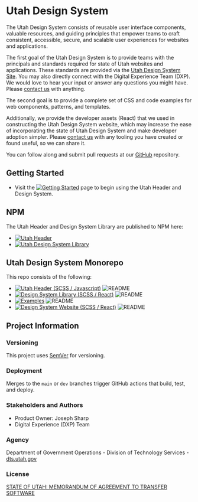 # Utah Design System
The Utah Design System consists of reusable user interface components, valuable resources, and guiding principles that empower teams to craft consistent, accessible, secure, and scalable user experiences for websites and applications.

The first goal of the Utah Design System is to provide teams with the principals and standards required for state of Utah websites and applications.
These standards are provided via the [Utah Design System Site](https://designsystem.utah.gov). You may also directly connect with the
Digital Experience Team (DXP). We would love to hear your input or answer any questions you might have.
Please [contact us](https://designsystem.utah.gov/resources/gettingStarted) with anything.

The second goal is to provide a complete set of CSS and code examples for web components, patterns, and templates.

Additionally, we provide the developer assets (React) that we used in constructing the Utah Design System website,
which may increase the ease of incorporating the state of Utah Design System and make developer
adoption simpler. Please [contact us](https://designsystem.utah.gov/resources/gettingStarted) with any
tooling you have created or found useful, so we can share it.

You can follow along and submit pull requests at our [GitHub](https://github.com/utahdts/utah-design-system) repository.

## Getting Started

- Visit the [![Getting Started](https://img.shields.io/badge/Getting%20Started-blue)](https://designsystem.utah.gov/resources/gettingStarted) page to begin using the Utah Header and Design System.

## NPM

The Utah Header and Design System Library are published to NPM here:
- [![Utah Header](https://img.shields.io/badge/NPM-Utah_Header-blue)](https://www.npmjs.com/package/%40utahdts/utah-design-system-header)
- [![Utah Design System Library](https://img.shields.io/badge/NPM-Utah_Design_System_Library-blue)](https://www.npmjs.com/package/%40utahdts/utah-design-system)

## Utah Design System Monorepo

This repo consists of the following:
- [![Utah Header (SCSS / Javascript)](https://img.shields.io/badge/GitHub-Utah_Header-blue?logo=github)](https://github.com/utahdts/utah-design-system/tree/main/%40utahdts/utah-design-system-header) ![README](https://img.shields.io/badge/README-gray)
- [![Design System Library (SCSS / React)](https://img.shields.io/badge/GitHub-Design_System_Library-blue?logo=github)](https://github.com/utahdts/utah-design-system/tree/main/%40utahdts/utah-design-system) ![README](https://img.shields.io/badge/README-gray)
- [![Examples](https://img.shields.io/badge/GitHub-Examples-blue?logo=github)](https://github.com/utahdts/utah-design-system/tree/main/examples) ![README](https://img.shields.io/badge/README-gray)
- [![Design System Website (SCSS / React)](https://img.shields.io/badge/GitHub-Design_System_Website-blue?logo=github)](https://github.com/utahdts/utah-design-system/tree/main/utah-design-system-website) ![README](https://img.shields.io/badge/README-gray)

## Project Information
### Versioning

This project uses [SemVer](https://semver.org/) for versioning.

### Deployment

Merges to the `main` or `dev` branches trigger GitHub actions that build, test, and deploy.

### Stakeholders and Authors

- Product Owner: Joseph Sharp
- Digital Experience (DXP) Team

### Agency

Department of Government Operations - Division of Technology Services - [dts.utah.gov](https://dts.utah.gov/)

### License

[STATE OF UTAH: MEMORANDUM OF AGREEMENT TO TRANSFER SOFTWARE](https://github.com/utahdts/utah-design-system/tree/main/LICENSE)
